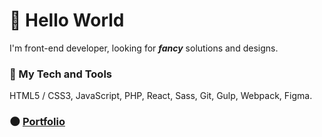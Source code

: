 # :milky_way: Hello World
I'm front-end developer, looking for **_fancy_** solutions and designs.

### :nut_and_bolt: My Tech and Tools
HTML5 / CSS3, JavaScript, PHP, React, Sass, Git, Gulp, Webpack, Figma.

### :new_moon: [Portfolio](https://gladosq-web.dev/) 
